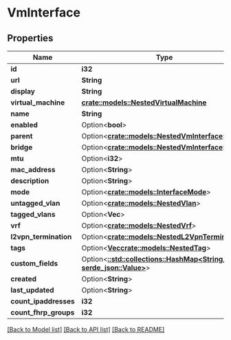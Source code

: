 # VmInterface

## Properties

Name | Type | Description | Notes
------------ | ------------- | ------------- | -------------
**id** | **i32** |  | [readonly]
**url** | **String** |  | [readonly]
**display** | **String** |  | [readonly]
**virtual_machine** | [**crate::models::NestedVirtualMachine**](NestedVirtualMachine.md) |  | 
**name** | **String** |  | 
**enabled** | Option<**bool**> |  | [optional]
**parent** | Option<[**crate::models::NestedVmInterface**](NestedVMInterface.md)> |  | [optional]
**bridge** | Option<[**crate::models::NestedVmInterface**](NestedVMInterface.md)> |  | [optional]
**mtu** | Option<**i32**> |  | [optional]
**mac_address** | Option<**String**> |  | [optional]
**description** | Option<**String**> |  | [optional]
**mode** | Option<[**crate::models::InterfaceMode**](Interface_mode.md)> |  | [optional]
**untagged_vlan** | Option<[**crate::models::NestedVlan**](NestedVLAN.md)> |  | [optional]
**tagged_vlans** | Option<**Vec<i32>**> |  | [optional]
**vrf** | Option<[**crate::models::NestedVrf**](NestedVRF.md)> |  | [optional]
**l2vpn_termination** | Option<[**crate::models::NestedL2VpnTermination**](NestedL2VPNTermination.md)> |  | [readonly]
**tags** | Option<[**Vec<crate::models::NestedTag>**](NestedTag.md)> |  | [optional]
**custom_fields** | Option<[**::std::collections::HashMap<String, serde_json::Value>**](serde_json::Value.md)> |  | [optional]
**created** | Option<**String**> |  | [readonly]
**last_updated** | Option<**String**> |  | [readonly]
**count_ipaddresses** | **i32** |  | [readonly]
**count_fhrp_groups** | **i32** |  | [readonly]

[[Back to Model list]](../README.md#documentation-for-models) [[Back to API list]](../README.md#documentation-for-api-endpoints) [[Back to README]](../README.md)


